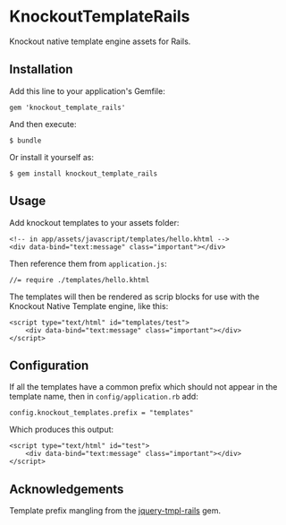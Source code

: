 # KnockoutTemplateRails

Knockout native template engine assets for Rails.

## Installation

Add this line to your application's Gemfile:

    gem 'knockout_template_rails'

And then execute:

    $ bundle

Or install it yourself as:

    $ gem install knockout_template_rails

## Usage

Add knockout templates to your assets folder:

    <!-- in app/assets/javascript/templates/hello.khtml -->
    <div data-bind="text:message" class="important"></div>

Then reference them from `application.js`:

    //= require ./templates/hello.khtml

The templates will then be rendered as scrip blocks for use with the Knockout Native Template engine, like this:

    <script type="text/html" id="templates/test">
        <div data-bind="text:message" class="important"></div>
    </script>

## Configuration

If all the templates have a common prefix which should not appear in the template name, then in `config/application.rb` add:

    config.knockout_templates.prefix = "templates"

Which produces this output:

    <script type="text/html" id="test">
        <div data-bind="text:message" class="important"></div>
    </script>

## Acknowledgements

Template prefix mangling from the [jquery-tmpl-rails](https://github.com/jimmycuadra/jquery-tmpl-rails) gem.
